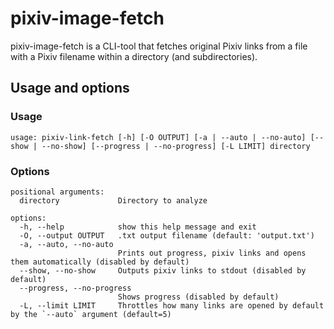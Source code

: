 # pixiv-image-fetch
pixiv-image-fetch is a CLI-tool that fetches original Pixiv links from a file with a Pixiv filename within a directory (and subdirectories).

## Usage and options
### Usage
```
usage: pixiv-link-fetch [-h] [-O OUTPUT] [-a | --auto | --no-auto] [--show | --no-show] [--progress | --no-progress] [-L LIMIT] directory

```
### Options
```
positional arguments:
  directory             Directory to analyze

options:
  -h, --help            show this help message and exit
  -O, --output OUTPUT   .txt output filename (default: 'output.txt')
  -a, --auto, --no-auto
                        Prints out progress, pixiv links and opens them automatically (disabled by default)
  --show, --no-show     Outputs pixiv links to stdout (disabled by default)
  --progress, --no-progress
                        Shows progress (disabled by default)
  -L, --limit LIMIT     Throttles how many links are opened by default by the `--auto` argument (default=5)
```
